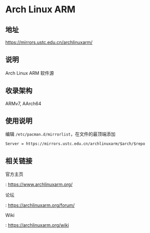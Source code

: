 # Arch Linux ARM

## 地址

<https://mirrors.ustc.edu.cn/archlinuxarm/>

## 说明

Arch Linux ARM 软件源

## 收录架构

ARMv7, AArch64

## 使用说明

编辑 `/etc/pacman.d/mirrorlist`，在文件的最顶端添加

    Server = https://mirrors.ustc.edu.cn/archlinuxarm/$arch/$repo

## 相关链接

官方主页

:   <https://www.archlinuxarm.org/>

论坛

:   <https://archlinuxarm.org/forum/>

Wiki

:   <https://archlinuxarm.org/wiki>
